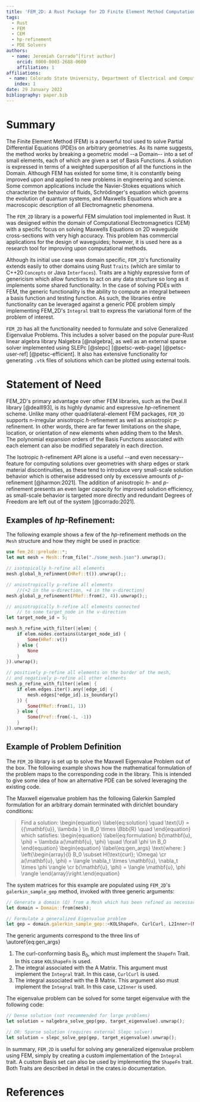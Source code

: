 ```yaml
---
title: 'FEM_2D: A Rust Package for 2D Finite Element Method Computations with Extensive Support for *hp*-refinement'
tags:
  - Rust
  - FEM
  - CEM
  - hp-refinement
  - PDE Solvers
authors:
  - name: Jeremiah Corrado^[first author]
    orcid: 0000-0003-2688-0600
    affiliation: 1
affiliations:
 - name: Colorado State University, Department of Electrical and Computer Engineering
   index: 1
date: 29 January 2022
bibliography: paper.bib
---
```


# Summary

The Finite Element Method (FEM) is a powerful tool used to solve Partial Differential Equations (PDE)s on arbitrary geometries. As its name suggests, the method works by breaking a geometric model --a Domain-- into a set of small elements, each of which are given a set of Basis Functions. A solution is expressed in terms of a weighted superposition of all the functions in the Domain. Although FEM has existed for some time, it is constantly being improved upon and applied to new problems in engineering and science. Some common applications include the Navier-Stokes equations which characterize the behavior of fluids, Schrödinger's equation which governs the evolution of quantum systems, and Maxwells Equations which are a macroscopic description of all Electromagnetic phenomena.

The `FEM_2D` library is a powerful FEM simulation tool implemented in Rust. It was designed within the domain of Computational Electromagnetics (CEM) with a specific focus on solving Maxwells Equations on 2D waveguide cross-sections with very high accuracy. This problem has commercial applications for the design of waveguides; however, it is used here as a research tool for improving upon computational methods.

Although its initial use case was domain specific, `FEM_2D`'s functionality extends easily to other domains using Rust `Traits` (which are similar to C++20 `Concepts` or Java `Interfaces`). Traits are a highly expressive form of genericism which allow functions to act on any data structure so long as it implements some shared functionality. In the case of solving PDEs with FEM, the generic functionality is the ability to compute an integral between a basis function and testing function. As such, the libraries entire functionality can be leveraged against a generic PDE problem simply implementing FEM_2D's `Integral` trait to express the variational form of the problem of interest.

`FEM_2D` has all the functionality needed to formulate and solve Generalized Eigenvalue Problems. This includes a solver based on the popular pure-Rust linear algebra library Nalgebra [@nalgebra], as well as an external sparse solver implemented using SLEPc [@slepc] [@petsc-web-page] [@petsc-user-ref] [@petsc-efficient]. It also has extensive functionality for generating `.vtk` files of solutions which can be plotted using external tools.

# Statement of Need
FEM_2D's primary advantage over other FEM libraries, such as the Deal.II library [@dealII93], is its highly dynamic and expressive *hp*-refinement scheme. Unlike many other quadrilateral-element FEM packages, `FEM_2D` supports n-irregular anisotropic *h*-refinement as well as anisotropic *p*-refinement. In other words, there are far fewer limitations on the shape, location, or orientation of new elements when adding them to the Mesh. The polynomial expansion orders of the Basis Functions associated with each element can also be modified separately in each direction. 

The Isotropic *h*-refinement API alone is a useful --and even necessary-- feature for computing solutions over geometries with sharp edges or stark material discontinuities, as these tend to introduce very small-scale solution behavior which is otherwise addressed only by excessive amounts of *p*-refinement [@harmon:2021]. The addition of anisotropic *h*- and *p*-refinement presents an even lager capacity for improved solution efficiency, as small-scale behavior is targeted more directly and redundant Degrees of Freedom are left out of the system [@corrado:2021]. 

## Examples of *hp*-Refinement:

The following example shows a few of the *hp*-refinement methods on the `Mesh` structure and how they might be used in practice:
```Rust
use fem_2d::prelude::*;
let mut mesh = Mesh::from_file("./some_mesh.json").unwrap();

// isotopically h-refine all elements
mesh.global_h_refinment(HRef::t()).unwrap();;

// anisotropically p-refine all elements 
    //(+2 in the u-direction, +4 in the v-direction)
mesh.global_p_refinement(PRef::from(2, 4)).unwrap();;

// anisotropically h-refine all elements connected 
    // to some target_node in the v-direction
let target_node_id = 5;

mesh.h_refine_with_filter(|elem| {
    if elem.nodes.contains(&target_node_id) {
        Some(HRef::v())
    } else {
        None
    }
}).unwrap();

// positively p-refine all elements on the border of the mesh,
// and negatively p-refine all other elements
mesh.p_refine_with_filter(|elem| {
    if elem.edges.iter().any(|edge_id| {
        mesh.edges[*edge_id].is_boundary()
    }) {
        Some(PRef::from(1, 1))
    } else {
        Some(Pref::from(-1, -1))
    }
}).unwrap();

```

## Example of Problem Definition

The `FEM_2D` library is set up to solve the Maxwell Eigenvalue Problem out of the box. The following example shows how the mathematical formulation of the problem maps to the corresponding code in the library. This is intended to give some idea of how an alternative PDE can be solved leveraging the existing code.

The Maxwell eigenvalue problem has the following Galerkin Sampled formulation for an arbitrary domain terminated with dirichlet boundary conditions:

>Find a solution: \begin{equation} \label{eq:solution} \quad \text{U} = \{{\mathbf{u}}, \lambda \} \in B_0 \times \Bbb{R} \quad \end{equation} which satisfies:
> \begin{equation} \label{eq:formulation} b(\mathbf{u}, \phi) = \lambda a(\mathbf{u}, \phi) \quad \forall \phi \in B_0 \end{equation}
>\begin{equation} \label{eq:gen_args} \text{where: } \left\{\begin{array}{l}
B_0 \subset H(\text{curl}; \Omega) \cr
a(\mathbf{u}, \phi) = \langle \nabla_t \times \mathbf{u}, \nabla_t \times \phi \rangle \cr
b(\mathbf{u}, \phi) = \langle \mathbf{u}, \phi \rangle
\end{array}\right.\end{equation}

The system matrices for this example are populated using `FEM_2D`'s `galerkin_sample_gep` method, invoked with three generic arguments:

```Rust
// Generate a domain (Ω) from a Mesh which has been refined as necessary
let domain = Domain::from(mesh);

// Formulate a generalized Eigenvalue problem
let gep = domain.galerkin_sample_gep::<KOLShapeFn, CurlCurl, L2Inner>(None);
```

The generic arguments correspond to the three lins of \autoref{eq:gen_args}

1. The curl-conforming basis $B_0$, which must implement the `ShapeFn` Trait. In this case `KOLShapeFn` is used.
2. The integral associated with the A Matrix. This argument must implement the `Integral` trait. In this case, `CurlCurl` is used.
3. The integral associated with the B Matrix. This argument also must implement the `Integral` trait. In this case, `L2Inner` is used.

The eigenvalue problem can be solved for some target eigenvalue with the following code:

```Rust
// Dense solution (not recommended for large problems)
let solution = nalgebra_solve_gep(gep, target_eigenvalue).unwrap();

// OR: Sparse solution (requires external Slepc solver)
let solution = slepc_solve_gep(gep, target_eigenvalue).unwrap();
```

In summary, `FEM_2D` is useful for solving any generalized eigenvalue problem using FEM, simply by creating a custom implementation of the `Integral` trait. A custom Basis set can also be used by implementing the `ShapeFn` trait. Both Traits are described in detail in the crates.io documentation.

# References
